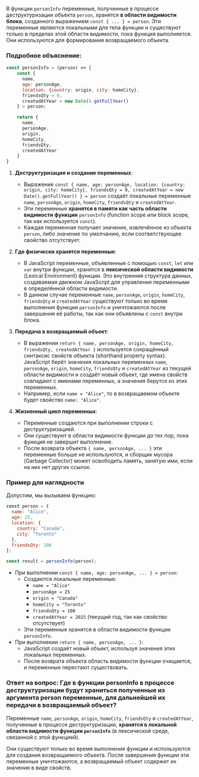 В функции `personInfo` переменные, полученные в процессе деструктуризации объекта `person`, хранятся **в области видимости блока**, 
созданного выражением `const { ... } = person`. Эти переменные являются локальными для тела функции и существуют только 
в пределах этой области видимости, пока функция выполняется. Они используются для формирования возвращаемого объекта.

### Подробное объяснение:

```javascript
const personInfo = (person) => {
    const {
      name, 
      age: personAge, 
      location: {country: origin, city: homeCity}, 
      friendsQty = 0, 
      createdAtYear = new Date().getFullYear()
    } = person;

    return {
      name,
      personAge,
      origin,
      homeCity,
      friendsQty,
      createdAtYear
    }
}
```

1. **Деструктуризация и создание переменных**:
   - Выражение `const { name, age: personAge, location: {country: origin, city: homeCity}, friendsQty = 0, createdAtYear = new Date().getFullYear() } = person` создаёт локальные переменные `name`, `personAge`, `origin`, `homeCity`, `friendsQty` и `createdAtYear`.
   - Эти переменные **хранятся в памяти как часть области видимости функции** `personInfo` (function scope или block scope, так как используется `const`).
   - Каждая переменная получает значение, извлечённое из объекта `person`, либо значение по умолчанию, если соответствующее свойство отсутствует.

2. **Где физически хранятся переменные**:
   - В JavaScript переменные, объявленные с помощью `const`, `let` или `var` внутри функции, хранятся в **лексической области видимости** (Lexical Environment) функции. Это внутренняя структура данных, создаваемая движком JavaScript для управления переменными в определённой области видимости.
   - В данном случае переменные `name`, `personAge`, `origin`, `homeCity`, `friendsQty` и `createdAtYear` существуют только во время выполнения функции `personInfo` и уничтожаются после завершения её работы, так как они объявлены с `const` внутри блока.

3. **Передача в возвращаемый объект**:
   - В выражении `return { name, personAge, origin, homeCity, friendsQty, createdAtYear }` используется сокращённый синтаксис свойств объекта (shorthand property syntax). JavaScript берёт значения локальных переменных `name`, `personAge`, `origin`, `homeCity`, `friendsQty` и `createdAtYear` из текущей области видимости и создаёт новый объект, где имена свойств совпадают с именами переменных, а значения берутся из этих переменных.
   - Например, если `name = "Alice"`, то в возвращаемом объекте будет свойство `name: "Alice"`.

4. **Жизненный цикл переменных**:
   - Переменные создаются при выполнении строки с деструктуризацией.
   - Они существуют в области видимости функции до тех пор, пока функция не завершит выполнение.
   - После возврата объекта `{ name, personAge, ... }` эти переменные больше не используются, и сборщик мусора (Garbage Collector) может освободить память, занятую ими, если на них нет других ссылок.

### Пример для наглядности
Допустим, мы вызываем функцию:

```javascript
const person = {
  name: "Alice",
  age: 25,
  location: {
    country: "Canada",
    city: "Toronto"
  },
  friendsQty: 100
};

const result = personInfo(person);
```

- При выполнении `const { name, age: personAge, ... } = person`:
  - Создаются локальные переменные:
    - `name = "Alice"`
    - `personAge = 25`
    - `origin = "Canada"`
    - `homeCity = "Toronto"`
    - `friendsQty = 100`
    - `createdAtYear = 2025` (текущий год, так как свойство отсутствует)
  - Эти переменные хранятся в области видимости функции `personInfo`.
- При выполнении `return { name, personAge, ... }`:
  - JavaScript создаёт новый объект, используя значения этих локальных переменных.
  - После возврата объекта область видимости функции очищается, и переменные перестают существовать.

### Ответ на вопрос: Где в функции personInfo в процессе деструктуризации будут храниться полученные из аргумента person переменные, для дальнейшей их передачи в возвращаемый объект?

Переменные `name`, `personAge`, `origin`, `homeCity`, `friendsQty` и `createdAtYear`, полученные в процессе 
деструктуризации, **хранятся в локальной области видимости функции `personInfo`** (в лексической среде, связанной 
с этой функцией). 

Они существуют только во время выполнения функции и используются для создания возвращаемого объекта. 
После завершения функции эти переменные уничтожаются, а возвращаемый объект содержит их значения в виде свойств.